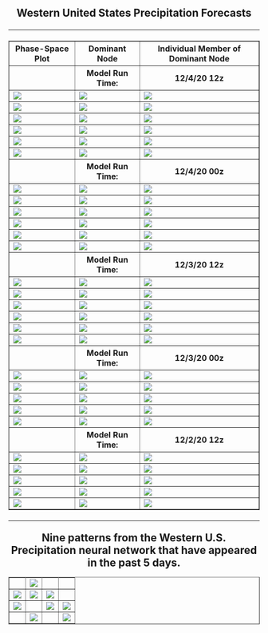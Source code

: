 <html>
  <head>
    <meta charset="utf-8">
    <meta name="viewport" content="width=device-width, initial-scale=1">
  </head>
  <body>
    <h2><center>Western United States Precipitation Forecasts
  <hr>
      


  <table border="1" cellpadding="1" cellspacing="1">
    <tr>
      <th>Phase-Space Plot</th>
      <th>Dominant Node</th>
      <th>Individual Member of Dominant Node</th>
    </tr>
    <tr>
      <th></th>
      <th>Model Run Time:</th>
      <th>12/4/20 12z</th>
    </tr>
    <tr>
      <td><img src="https://user-images.githubusercontent.com/75145898/101234144-4535dd00-367a-11eb-873a-30ae7c1effe3.png"></td>
      <td><img src="https://user-images.githubusercontent.com/75145898/101234168-5e3e8e00-367a-11eb-9882-384118bee681.png"></td>
      <td><img src="https://user-images.githubusercontent.com/75145898/101234226-b2497280-367a-11eb-84c9-a3fbdf7a0191.png"></td>
    </tr>
    <tr>
      <td><img src="https://user-images.githubusercontent.com/75145898/101234145-45ce7380-367a-11eb-9f7b-2ceeba31f130.png"></td>
      <td><img src="https://user-images.githubusercontent.com/75145898/101234173-6b5b7d00-367a-11eb-8f32-6a4e01648b2d.png"></td>
      <td><img src="https://user-images.githubusercontent.com/75145898/101234227-b2e20900-367a-11eb-9326-6297a80d4632.png"></td>
    </tr>
    <tr>
      <td><img src="https://user-images.githubusercontent.com/75145898/101234146-45ce7380-367a-11eb-8571-325d6a32dd7e.png"></td>
      <td><img src="https://user-images.githubusercontent.com/75145898/101234179-7ca48980-367a-11eb-8e81-54e07a10301e.png"></td>
      <td><img src="https://user-images.githubusercontent.com/75145898/101234228-b2e20900-367a-11eb-9694-d37c93fc2b4e.png"></td>
    </tr>
    <tr>
      <td><img src="https://user-images.githubusercontent.com/75145898/101234147-45ce7380-367a-11eb-9aa7-89b92d678656.png"></td>
      <td><img src="https://user-images.githubusercontent.com/75145898/101234188-88904b80-367a-11eb-98f3-4cdd912001fe.png"></td>
      <td><img src="https://user-images.githubusercontent.com/75145898/101234229-b2e20900-367a-11eb-8668-62f882e6be63.png"></td>
    </tr>
    <tr>
      <td><img src="https://user-images.githubusercontent.com/75145898/101234148-45ce7380-367a-11eb-8a0e-5b2d5cd97059.png"></td>
      <td><img src="https://user-images.githubusercontent.com/75145898/101234202-934ae080-367a-11eb-81e8-c26517b1a495.png"></td>
      <td><img src="https://user-images.githubusercontent.com/75145898/101234230-b2e20900-367a-11eb-91f3-6f244643dcbf.png"></td>
    </tr>
    <tr>
      <td><img src="https://user-images.githubusercontent.com/75145898/101234150-46670a00-367a-11eb-9495-c5f162d6b3bd.png"></td>
      <td><img src="https://user-images.githubusercontent.com/75145898/101234214-a198fc80-367a-11eb-81b8-d06d8d21822e.png"></td>
      <td><img src="https://user-images.githubusercontent.com/75145898/101234231-b37a9f80-367a-11eb-8f24-0f8c06d41854.png"></td>
    </tr>
    <tr>
      <th></th>
      <th>Model Run Time:</th>
      <th>12/4/20 00z</th>
    </tr>
    <tr>
      <td><img src="https://user-images.githubusercontent.com/75145898/101197138-f4dd6180-361e-11eb-87b3-76eb697a401c.png"></td>
      <td><img src="https://user-images.githubusercontent.com/75145898/101197194-06266e00-361f-11eb-9687-ca668b5b6041.png"></td>
      <td><img src="https://user-images.githubusercontent.com/75145898/101197462-5f8e9d00-361f-11eb-833b-10193b3710f9.png"></td>
    </tr>
    <tr>
      <td><img src="https://user-images.githubusercontent.com/75145898/101197140-f4dd6180-361e-11eb-85e9-40d0ced8b545.png"></td>
      <td><img src="https://user-images.githubusercontent.com/75145898/101197217-11799980-361f-11eb-9239-4b86eb04357e.png"></td>
      <td><img src="https://user-images.githubusercontent.com/75145898/101197465-60273380-361f-11eb-8b15-da8f45da51e1.png"></td>
    </tr>
    <tr>
      <td><img src="https://user-images.githubusercontent.com/75145898/101197142-f4dd6180-361e-11eb-8434-791f82f9b8ab.png"></td>
      <td><img src="https://user-images.githubusercontent.com/75145898/101197259-1d655b80-361f-11eb-93f4-1103fa50d676.png"></td>
      <td><img src="https://user-images.githubusercontent.com/75145898/101197466-60273380-361f-11eb-9234-0ab42387e7d8.png"></td>
    </tr>
    <tr>
      <td><img src="https://user-images.githubusercontent.com/75145898/101197143-f575f800-361e-11eb-9b95-c4ddf0a2a1fd.png"></td>
      <td><img src="https://user-images.githubusercontent.com/75145898/101197313-3241ef00-361f-11eb-843e-eb995df6fc21.png"></td>
      <td><img src="https://user-images.githubusercontent.com/75145898/101197468-60bfca00-361f-11eb-8106-2d87dcb200c8.png"></td>
    </tr>
    <tr>
      <td><img src="https://user-images.githubusercontent.com/75145898/101197144-f575f800-361e-11eb-8648-5cc3f8b2c130.png"></td>
      <td><img src="https://user-images.githubusercontent.com/75145898/101197357-3ff77480-361f-11eb-9738-733e679bbc94.png"></td>
      <td><img src="https://user-images.githubusercontent.com/75145898/101197469-60bfca00-361f-11eb-911b-215fbfa00617.png"></td>
    </tr>
    <tr>
      <td><img src="https://user-images.githubusercontent.com/75145898/101197145-f575f800-361e-11eb-89dc-fb418120a7c5.png"></td>
      <td><img src="https://user-images.githubusercontent.com/75145898/101197399-4ede2700-361f-11eb-9e4d-fa3941de3ab2.png"></td>
      <td><img src="https://user-images.githubusercontent.com/75145898/101197470-60bfca00-361f-11eb-9f13-aad6166214c3.png"></td>
    </tr>
    <tr>
      <th></th>
      <th>Model Run Time:</th>
      <th>12/3/20 12z</th>
    </tr>
    <tr>
      <td><img src="https://user-images.githubusercontent.com/75145898/101187203-4ed72a80-3611-11eb-9f21-af9423b43838.png"></td>
      <td><img src="https://user-images.githubusercontent.com/75145898/101187284-66161800-3611-11eb-9318-a7e73d01cdb5.png"></td>
      <td><img src="https://user-images.githubusercontent.com/75145898/101187523-b55c4880-3611-11eb-95a9-675c39ba5c01.png"></td>
    </tr>
    <tr>
      <td><img src="https://user-images.githubusercontent.com/75145898/101187205-4f6fc100-3611-11eb-890a-62d6309bc5db.png"></td>
      <td><img src="https://user-images.githubusercontent.com/75145898/101187308-6f06e980-3611-11eb-8d6c-b35f8273cfa6.png"></td>
      <td><img src="https://user-images.githubusercontent.com/75145898/101187525-b5f4df00-3611-11eb-8617-6a673e02f261.png"></td>
    </tr>
    <tr>
      <td><img src="https://user-images.githubusercontent.com/75145898/101187206-4f6fc100-3611-11eb-9414-7cd55d9f6a4c.png"></td>
      <td><img src="https://user-images.githubusercontent.com/75145898/101187356-7cbc6f00-3611-11eb-80b4-9993f35accc8.png"></td>
      <td><img src="https://user-images.githubusercontent.com/75145898/101187526-b5f4df00-3611-11eb-81d5-c96cac48c8b4.png"></td>
    </tr>
    <tr>
      <td><img src="https://user-images.githubusercontent.com/75145898/101187207-4f6fc100-3611-11eb-93ad-13255e92eb48.png"></td>
      <td><img src="https://user-images.githubusercontent.com/75145898/101187386-88a83100-3611-11eb-8e8e-429a9fbb1fdc.png"></td>
      <td><img src="https://user-images.githubusercontent.com/75145898/101187529-b68d7580-3611-11eb-90e0-bd73b38d2172.png"></td>
    </tr>
    <tr>
      <td><img src="https://user-images.githubusercontent.com/75145898/101187211-50085780-3611-11eb-9967-bd6f1ff0e8a4.png"></td>
      <td><img src="https://user-images.githubusercontent.com/75145898/101187426-98277a00-3611-11eb-90a6-db78b1a58657.png"></td>
      <td><img src="https://user-images.githubusercontent.com/75145898/101187530-b68d7580-3611-11eb-8b77-acf98cd3ba02.png"></td>
    </tr>
    <tr>
      <td><img src="https://user-images.githubusercontent.com/75145898/101187214-50085780-3611-11eb-8c8c-1dfa4d9f6df8.png"></td>
      <td><img src="https://user-images.githubusercontent.com/75145898/101187453-a37aa580-3611-11eb-86bc-0c1aeb17db07.png"></td>
      <td><img src="https://user-images.githubusercontent.com/75145898/101187531-b68d7580-3611-11eb-9c98-0499d18e6519.png"></td>
    </tr>
    <tr>
      <th></th>
      <th>Model Run Time:</th>
      <th>12/3/20 00z</th>
    </tr>
    <tr>
      <td><img src="https://user-images.githubusercontent.com/75145898/101125137-c0818b00-35b5-11eb-9019-f38805c143c5.png"></td>
      <td><img src="https://user-images.githubusercontent.com/75145898/101125222-f1fa5680-35b5-11eb-98e3-95be0a3d22da.png"></td>
      <td><img src="https://user-images.githubusercontent.com/75145898/101125269-13f3d900-35b6-11eb-9467-576e89badcc0.png"></td>
    </tr>
    <tr>
      <td><img src="https://user-images.githubusercontent.com/75145898/101125139-c11a2180-35b5-11eb-8b03-6dd05f416882.png"></td>
      <td><img src="https://user-images.githubusercontent.com/75145898/101125191-e018b380-35b5-11eb-85a6-7e9441b8a5be.png"></td>
      <td><img src="https://user-images.githubusercontent.com/75145898/101125271-13f3d900-35b6-11eb-8aa3-c81a7aef6a5c.png"></td>
    </tr>
    <tr>
      <td><img src="https://user-images.githubusercontent.com/75145898/101125140-c11a2180-35b5-11eb-950b-e139472b2a93.png"></td>
      <td><img src="https://user-images.githubusercontent.com/75145898/101125191-e018b380-35b5-11eb-85a6-7e9441b8a5be.png"></td>
      <td><img src="https://user-images.githubusercontent.com/75145898/101125272-13f3d900-35b6-11eb-8ffd-92480c3df0be.png"></td>
    </tr>
    <tr>
      <td><img src="https://user-images.githubusercontent.com/75145898/101125141-c11a2180-35b5-11eb-9ab7-94ffc9a9c592.png"></td>
      <td><img src="https://user-images.githubusercontent.com/75145898/101125191-e018b380-35b5-11eb-85a6-7e9441b8a5be.png"></td>
      <td><img src="https://user-images.githubusercontent.com/75145898/101125274-148c6f80-35b6-11eb-87e8-a77133c6ad6b.png"></td>
    </tr>
    <tr>
      <td><img src="https://user-images.githubusercontent.com/75145898/101125142-c11a2180-35b5-11eb-9755-4fdb7b48c5b4.png"></td>
      <td><img src="https://user-images.githubusercontent.com/75145898/101125236-fd4d8200-35b5-11eb-9f17-58fb707e6658.png"></td>
      <td><img src="https://user-images.githubusercontent.com/75145898/101125276-148c6f80-35b6-11eb-8f2c-3b590380b070.png"></td>
    </tr>
    <tr>
      <th></th>
      <th>Model Run Time:</th>
      <th>12/2/20 12z</th>
    </tr>
    <tr>
      <td><img src="https://user-images.githubusercontent.com/75145898/101120566-2b799480-35ab-11eb-8359-9b28cf725b88.png"></td>
      <td><img src="https://user-images.githubusercontent.com/75145898/101120619-4e0bad80-35ab-11eb-9a32-86f53c4b3e9f.png"></td>
      <td><img src="https://user-images.githubusercontent.com/75145898/101120680-801d0f80-35ab-11eb-89c4-382c0542ea11.png"></td>
    </tr>
    <tr>
      <td><img src="https://user-images.githubusercontent.com/75145898/101120567-2c122b00-35ab-11eb-939a-3a897a50c60a.png"></td>
      <td><img src="https://user-images.githubusercontent.com/75145898/101120635-5bc13300-35ab-11eb-8a46-1d8968f7107c.png"></td>
      <td><img src="https://user-images.githubusercontent.com/75145898/101120681-80b5a600-35ab-11eb-8bb7-b2fd3e210304.png"></td>
    </tr>
    <tr>
      <td><img src="https://user-images.githubusercontent.com/75145898/101120568-2c122b00-35ab-11eb-9e2e-bb59a45a294a.png"></td>
      <td><img src="https://user-images.githubusercontent.com/75145898/101120649-68de2200-35ab-11eb-81f9-6f9b19bbf661.png"></td>
      <td><img src="https://user-images.githubusercontent.com/75145898/101120683-80b5a600-35ab-11eb-93ce-ba4fbf75ce16.png"></td>
    </tr>
    <tr>
      <td><img src="https://user-images.githubusercontent.com/75145898/101120570-2caac180-35ab-11eb-91ec-4404e93a46d7.png"></td>
      <td><img src="https://user-images.githubusercontent.com/75145898/101120649-68de2200-35ab-11eb-81f9-6f9b19bbf661.png"></td>
      <td><img src="https://user-images.githubusercontent.com/75145898/101120684-80b5a600-35ab-11eb-9075-fd0b86af4118.png"></td>
    </tr>
    <tr>
      <td><img src="https://user-images.githubusercontent.com/75145898/101120571-2caac180-35ab-11eb-8f6f-a92e785e1a19.png"></td>
      <td><img src="https://user-images.githubusercontent.com/75145898/101120649-68de2200-35ab-11eb-81f9-6f9b19bbf661.png"></td>
      <td><img src="https://user-images.githubusercontent.com/75145898/101120685-80b5a600-35ab-11eb-99fd-fc512553969f.png"></td>
    </tr>
  </table>
  <hr>


<table border="1" cellpadding="1" cellspacing="1">
  <tr>Nine patterns from the Western U.S. Precipitation neural network that have appeared in the past 5 days.</tr>
  <tr>
    <td><img src=""></td>
    <td><img src="https://user-images.githubusercontent.com/75145898/100924021-4a8a0080-349d-11eb-85b6-4ee0669b2fd3.png"></td>
    <td><img src=""></td>
    <td><img src=""></td>
  </tr>
  <tr>
    <td><img src="https://user-images.githubusercontent.com/75145898/101054446-233b3e00-3546-11eb-9c95-9d3bc7c2688a.png"></td>
    <td><img src="https://user-images.githubusercontent.com/75145898/100791298-4ba42a80-33d6-11eb-99a0-34df6bbbced9.png"></td>
    <td><img src="https://user-images.githubusercontent.com/75145898/101120635-5bc13300-35ab-11eb-8a46-1d8968f7107c.png"></td>
    <td><img src=""></td>
  </tr>
  <tr>
    <td><img src="https://user-images.githubusercontent.com/75145898/101054589-4665ed80-3546-11eb-8a9a-7ce8201cd115.png"></td>
    <td><img src=""></td>
    <td><img src="https://user-images.githubusercontent.com/75145898/101054544-3c43ef00-3546-11eb-996d-9c477262822a.png"></td>
    <td><img src="https://user-images.githubusercontent.com/75145898/101120635-5bc13300-35ab-11eb-8a46-1d8968f7107c.png"></td>
  </tr>
  <tr>
    <td><img src=""></td>
    <td><img src="https://user-images.githubusercontent.com/75145898/101120635-5bc13300-35ab-11eb-8a46-1d8968f7107c.png"></td>
    <td><img src=""></td>
    <td><img src="https://user-images.githubusercontent.com/75145898/101120649-68de2200-35ab-11eb-81f9-6f9b19bbf661.png"></td>
  </tr>
</table>
    
